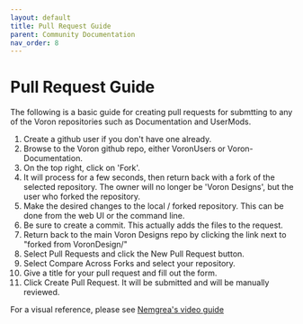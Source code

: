 ```yaml
---
layout: default
title: Pull Request Guide
parent: Community Documentation
nav_order: 8
---
```


# Pull Request Guide

The following is a basic guide for creating pull requests for submtting to any of the Voron repositories such as Documentation and UserMods.

1. Create a github user if you don't have one already.
2. Browse to the Voron github repo, either VoronUsers or Voron-Documentation.
3. On the top right, click on 'Fork'.
4. It will process for a few seconds, then return back with a fork of the selected repository.  The owner will no longer be 'Voron Designs', but the user who forked the repository.
5. Make the desired changes to the local / forked repository.  This can be done from the web UI or the command line.
6. Be sure to create a commit.  This actually adds the files to the request.
7. Return back to the main Voron Designs repo by clicking the link next to "forked from VoronDesign/"
8. Select Pull Requests and click the New Pull Request button.
9. Select Compare Across Forks and select your repository.
10. Give a title for your pull request and fill out the form.
11. Click Create Pull Request. It will be submitted and will be manually reviewed.

For a visual reference, please see [Nemgrea's video guide](https://i.imgur.com/qQo0DxR.gifv)
